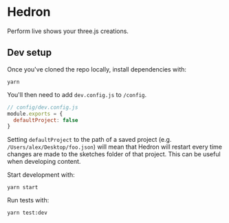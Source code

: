 # Hedron

Perform live shows your three.js creations.

## Dev setup

Once you've cloned the repo locally, install dependencies with:

`yarn`

You'll then need to add `dev.config.js` to `/config`.

```javascript
// config/dev.config.js
module.exports = {
  defaultProject: false
}
```

Setting `defaultProject` to the path of a saved project (e.g. `/Users/alex/Desktop/foo.json`) will mean that Hedron will restart every time changes are made to the sketches folder of that project. This can be useful when developing content.

Start development with:

`yarn start`

Run tests with:

`yarn test:dev`
